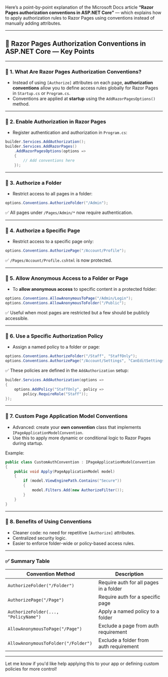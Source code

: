 Here’s a point-by-point explanation of the Microsoft Docs article **“Razor Pages authorization conventions in ASP.NET Core”** — which explains how to apply authorization rules to Razor Pages using conventions instead of manually adding attributes.

---

## 🔐 **Razor Pages Authorization Conventions in ASP.NET Core** — Key Points

---

### 🔹 1. **What Are Razor Pages Authorization Conventions?**

- Instead of using `[Authorize]` attributes on each page, **authorization conventions** allow you to define access rules globally for Razor Pages in `Startup.cs` or `Program.cs`.
- Conventions are applied at **startup** using the `AddRazorPagesOptions()` method.

---

### 🔹 2. **Enable Authorization in Razor Pages**

- Register authentication and authorization in `Program.cs`:
```csharp
builder.Services.AddAuthorization();
builder.Services.AddRazorPages()
    .AddRazorPagesOptions(options =>
    {
        // Add conventions here
    });
```

---

### 🔹 3. **Authorize a Folder**

- Restrict access to all pages in a folder:
```csharp
options.Conventions.AuthorizeFolder("/Admin");
```
✅ All pages under `/Pages/Admin/*` now require authentication.

---

### 🔹 4. **Authorize a Specific Page**

- Restrict access to a specific page only:
```csharp
options.Conventions.AuthorizePage("/Account/Profile");
```
✅ `/Pages/Account/Profile.cshtml` is now protected.

---

### 🔹 5. **Allow Anonymous Access to a Folder or Page**

- To **allow anonymous access** to specific content in a protected folder:
```csharp
options.Conventions.AllowAnonymousToPage("/Admin/Login");
options.Conventions.AllowAnonymousToFolder("/Public");
```
✅ Useful when most pages are restricted but a few should be publicly accessible.

---

### 🔹 6. **Use a Specific Authorization Policy**

- Assign a named policy to a folder or page:
```csharp
options.Conventions.AuthorizeFolder("/Staff", "StaffOnly");
options.Conventions.AuthorizePage("/Account/Settings", "CanEditSettings");
```
✅ These policies are defined in the `AddAuthorization` setup:
```csharp
builder.Services.AddAuthorization(options =>
{
    options.AddPolicy("StaffOnly", policy =>
        policy.RequireRole("Staff"));
});
```

---

### 🔹 7. **Custom Page Application Model Conventions**

- Advanced: create your **own convention** class that implements `IPageApplicationModelConvention`.
- Use this to apply more dynamic or conditional logic to Razor Pages during startup.

Example:
```csharp
public class CustomAuthConvention : IPageApplicationModelConvention
{
    public void Apply(PageApplicationModel model)
    {
        if (model.ViewEnginePath.Contains("Secure"))
        {
            model.Filters.Add(new AuthorizeFilter());
        }
    }
}
```

---

### 🔹 8. **Benefits of Using Conventions**

- Cleaner code: no need for repetitive `[Authorize]` attributes.
- Centralized security logic.
- Easier to enforce folder-wide or policy-based access rules.

---

### ✅ Summary Table

| Convention Method                            | Description                                           |
|----------------------------------------------|-------------------------------------------------------|
| `AuthorizeFolder("/Folder")`                 | Require auth for all pages in a folder                |
| `AuthorizePage("/Page")`                     | Require auth for a specific page                      |
| `AuthorizeFolder(..., "PolicyName")`         | Apply a named policy to a folder                      |
| `AllowAnonymousToPage("/Page")`              | Exclude a page from auth requirement                  |
| `AllowAnonymousToFolder("/Folder")`          | Exclude a folder from auth requirement                |

---

Let me know if you'd like help applying this to your app or defining custom policies for more control!
